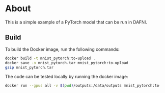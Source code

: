 # About

This is a simple example of a PyTorch model that can be run in DAFNI.

## Build

To build the Docker image, run the following commands:

```bash
docker build -t mnist_pytorch:to-upload .
docker save -o mnist_pytorch.tar mnist_pytorch:to-upload
gzip mnist_pytorch.tar
```

The code can be tested locally by running the docker image:

```bash 
docker run --gpus all -v $(pwd)/outputs:/data/outputs mnist_pytorch:to-upload
```